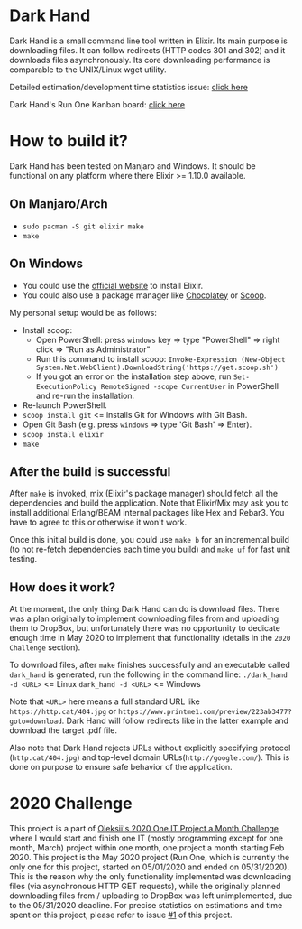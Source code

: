 # Dark Hand

Dark Hand is a small command line tool written in Elixir. Its main purpose is downloading files. It can follow redirects (HTTP codes 301 and 302) and it downloads files asynchronously. Its core downloading performance is comparable to the UNIX/Linux wget utility.

Detailed estimation/development time statistics issue: [click here](https://github.com/Oleksii-Kshenskyi/dark_hand/issues/1)

Dark Hand's Run One Kanban board: [click here](https://github.com/Oleksii-Kshenskyi/dark_hand/projects/1)

# How to build it?

Dark Hand has been tested on Manjaro and Windows. It should be functional on any platform where there Elixir >= 1.10.0 available.

## On Manjaro/Arch

- `sudo pacman -S git elixir make`
- `make`

## On Windows
- You could use the [official website](https://elixir-lang.org/install.html#windows) to install Elixir.
- You could also use a package manager like [Chocolatey](https://chocolatey.org/install) or [Scoop](https://scoop.sh/).

My personal setup would be as follows:
- Install scoop: 
  - Open PowerShell: press `windows` key => type "PowerShell" => right click => "Run as Administrator"
  - Run this command to install scoop: `Invoke-Expression (New-Object System.Net.WebClient).DownloadString('https://get.scoop.sh')`
  - If you got an error on the installation step above, run `Set-ExecutionPolicy RemoteSigned -scope CurrentUser` in PowerShell and re-run the installation.
- Re-launch PowerShell.
- `scoop install git` <= installs Git for Windows with Git Bash.
- Open Git Bash (e.g. press `windows` => type 'Git Bash' => Enter).
- `scoop install elixir`
- `make`

## After the build is successful

After `make` is invoked, mix (Elixir's package manager) should fetch all the dependencies and build the application. Note that Elixir/Mix may ask you to install additional Erlang/BEAM internal packages like Hex and Rebar3. You have to agree to this or otherwise it won't work.

Once this initial build is done, you could use `make b` for an incremental build (to not re-fetch dependencies each time you build) and `make uf` for fast unit testing.

## How does it work?

At the moment, the only thing Dark Hand can do is download files. There was a plan originally to implement downloading files from and uploading them to DropBox, but unfortunately there was no opportunity to dedicate enough time in May 2020 to implement that functionality (details in the `2020 Challenge` section).

To download files, after `make` finishes successfully and an executable called `dark_hand` is generated, run the following in the command line:
`./dark_hand -d <URL>` <= Linux
`dark_hand -d <URL>` <= Windows

Note that `<URL>` here means a full standard URL like `https://http.cat/404.jpg` or `https://www.printme1.com/preview/223ab3477?goto=download`. Dark Hand will follow redirects like in the latter example and download the target .pdf file.

Also note that Dark Hand rejects URLs without explicitly specifying protocol (`http.cat/404.jpg`) and top-level domain URLs(`http://google.com/`). This is done on purpose to ensure safe behavior of the application.

# 2020 Challenge

This project is a part of [Oleksii's 2020 One IT Project a Month Challenge](https://github.com/Oleksii-Kshenskyi/2020_challenge) where I would start and finish one IT (mostly programming except for one month, March) project within one month, one project a month starting Feb 2020. This project is the May 2020 project (Run One, which is currently the only one for this project, started on 05/01/2020 and ended on 05/31/2020). This is the reason why the only functionality implemented was downloading files (via asynchronous HTTP GET requests), while the originally planned downloading files from / uploading to DropBox was left unimplemented, due to the 05/31/2020 deadline. For precise statistics on estimations and time spent on this project, please refer to issue [#1](https://github.com/Oleksii-Kshenskyi/dark_hand/issues/1) of this project.